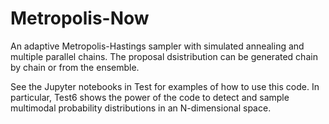 # Metropolis-Now

An adaptive Metropolis-Hastings sampler with simulated annealing and multiple parallel chains. The proposal dsistribution can be generated chain by chain or from the ensemble.

See the Jupyter notebooks in Test for examples of how to use this code. In particular, Test6 shows the power of the code to detect and sample multimodal probability distributions in an N-dimensional space.


